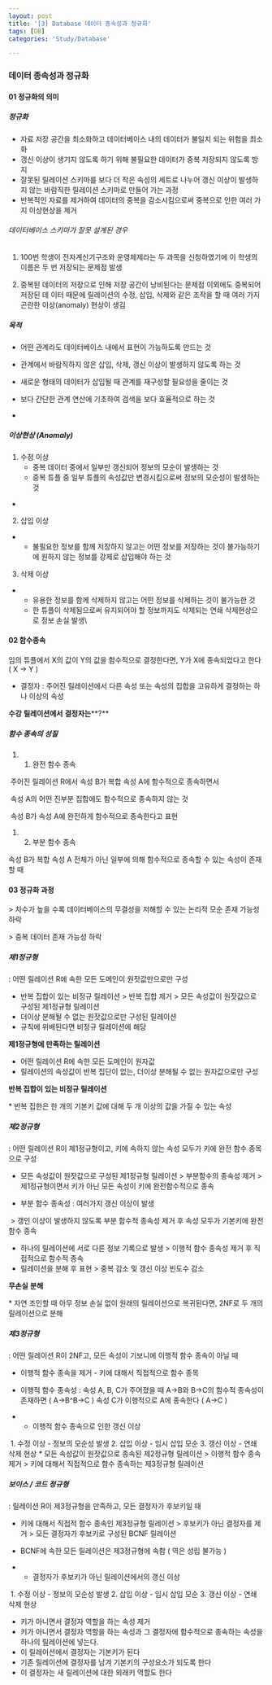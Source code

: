 ```yaml
---
layout: post
title: '[3] Database 데이터 종속성과 정규화'
tags: [DB]
categories: 'Study/Database'

---
```


### 데이터 종속성과 정규화

#### 01 정규화의 의미

##### 정규화  

- 자료 저장 공간을 최소화하고 데이터베이스 내의 데이터가 불일치 되는 위험을 최소화
- 갱신 이상이 생기지 않도록 하기 위해 불필요한 데이터가 중복 저장되지 않도록 방지
- 잘못된 릴레이션 스키마를 보다 더 작은 속성의 세트로 나누어 갱신 이상이 발생하지 않는 바람직한 릴레이션 스키마로 만들어 가는 과정
- 반복적인 자료를 제거하여 데이터의 중복을 감소시킴으로써 중복으로 인한 여러 가지 이상현상을 제거 



###### 데이터베이스 스키마가 잘못 설계된 경우

1. 100번 학생이 전자계산기구조와 운영체제라는 두 과목을 신청하였기에 이 학생의 이름은 두 번 저장되는 문제점 발생 

2. 중복된 데이터의 저장으로 인해 저장 공간이 낭비된다는 문제점 이외에도 중복되어 저장된 데 이터 때문에 릴레이션의 수정, 삽입, 삭제와 같은 조작을 할 때 여러 가지 곤란한 이상(anomaly) 현상이 생김 



##### 목적

- 어떤 관계라도 데이터베이스 내에서 표현이 가능하도록 만드는 것
- 관계에서 바람직하지 않은 삽입, 삭제, 갱신 이상이 발생하지 않도록 하는 것
- 새로운 형태의 데이터가 삽입될 때 관계를 재구성할 필요성을 줄이는 것
- 보다 간단한 관계 연산에 기초하여 검색을 보다 효율적으로 하는 것

- 

##### 이상현상 (Anomaly) 

1. 수정 이상
   - 중복 데이터 중에서 일부만 갱신되어 정보의 모순이 발생하는 것
   - 중복 튜플 중 일부 튜플의 속성값만 변경시킴으로써 정보의 모순성이 발생하는 것

- 

2. 삽입 이상

- - 불필요한 정보를 함께 저장하지 않고는 어떤 정보를 저장하는 것이 불가능하기에 원하지 않는 정보를 강제로 삽입해야 하는 것



3. 삭제 이상

- - 유용한 정보를 함께 삭제하지 않고는 어떤 정보를 삭제하는 것이 불가능한 것
  - 한 튜플이 삭제됨으로써 유지되어야 할 정보까지도 삭제되는 연쇄 삭제현상으로 정보 손실 발생\





#### 02 함수종속

임의 튜플에서 X의 값이 Y의 값을 함수적으로 결정한다면, Y가 X에 종속되었다고 한다 ( X → Y )

- 결정자 : 주어진 릴레이션에서 다른 속성 또는 속성의 집합을 고유하게 결정하는 하나 이상의 속성

**수강** **릴레이션에서** **결정자는****?**



##### 함수 종속의 성질

1. 1. 완전 함수 종속

​	주어진 릴레이션 R에서 속성 B가 복합 속성 A에 함수적으로 종속하면서 

​	속성 A의 어떤 진부분 집합에도 함수적으로 종속하지 않는 것

​	속성 B가 속성 A에 완전하게 함수적으로 종속한다고 표현



1. 2. 부분 함수 종속

속성 B가 복합 속성 A 전체가 아닌 일부에 의해 함수적으로 종속할 수 있는 속성이 존재할 때



#### 03 정규화 과정

\> 차수가 높을 수록 데이터베이스의 무결성을 저해할 수 있는 논리적 모순 존재 가능성 하락

\> 중복 데이터 존재 가능성 하락



##### 제1정규형 

: 어떤 릴레이션 R에 속한 모든 도메인이 원잣값만으로만 구성

- 반복 집합이 있는 비정규 릴레이션 > 반복 집합 제거 > 모든 속성값이 원잣값으로 구성된 제1정규형 릴레이션
- 더이상 분해될 수 없는 원잣값으로만 구성된 릴레이션
- 규칙에 위배된다면 비정규 릴레이션에 해당



**제1정규형에 만족하는 릴레이션**

- 어떤 릴레이션 R에 속한 모든 도메인이 원자값
- 릴레이션의 속성값이 반복 집단이 없는, 더이상 분해될 수 없는 원자값으로만 구성



**반복 집합이 있는 비정규 릴레이션**

\* 반복 집한은 한 개의 기본키 값에 대해 두 개 이상의 값을 가질 수 있는 속성





##### 제2정규형 

: 어떤 릴레이션 R이 제1정규형이고, 키에 속하지 않는 속성 모두가 키에 완전 함수 종목으로 구성

- 모든 속성값이 원잣값으로 구성된 제1정규형 릴레이션 > 부분함수의 종속성 제거 
           \> 제1정규형이면서 키가 아닌 모든 속성이 키에 완전함수적으로 종속



- 부분 함수 종속성 : 여러가지 갱신 이상이 발생 

​	> 갱인 이상이 발생하지 않도록 부분 함수적 종속성 제거 후 속성 모두가 기본키에 완전 함수 종속

- 하나의 릴레이션에 서로 다른 정보 기록으로 발생 > 이행적 함수 종속성 제거 후 직접적으로 함수적 종속 
- 릴레이션을 분해 후 표현 > 중복 감소 및 갱신 이상 빈도수 감소

**무손실** **분해** 

\* 자연 조인할 때 아무 정보 손실 없이 원래의 릴레이션으로 복귀된다면, 2NF로 두 개의 릴레이션으로 분해



##### 제3정규형 

: 어떤 릴레이션 R이 2NF고, 모든 속성이 기보니에 이행적 함수 종속이 아닐 때

- 이행적 함수 종속을 제거 - 키에 대해서 직접적으로 함수 종목 



- 이행적 함수 종속성 : 속성 A, B, C가 주어졌을 때 A→B와 B→C의 함수적 종속성이 존재하면 
   ( A→B^B→C ) 속성 C가 이행적으로 A에 종속한다 ( A→C )



- - 이행적 함수 종속으로 인한 갱신 이상 

​	1. 수정 이상 - 정보의 모순성 발생  2. 삽입 이상 - 임시 삽입 모순  3. 갱신 이상 - 연쇄 삭제 현상
 \* 모든 속성값이 원잣값으로 종속된 제2정규형 릴레이션 > 이행적 함수 종속 제거 > 키에 대해서 직접적으로 함수 종속하는 제3정규형 릴레이션



##### 보이스 / 코드 정규형 

: 릴레이션 R이 제3정규형을 만족하고, 모든 결정자가 후보키일 때

- 키에 대해서 직접적 함수 종속인 제3정규형 릴레이션 > 후보키가 아닌 결정자를 제거 
                   \> 모든 결정자가 후보키로 구성된 BCNF 릴레이션



- BCNF에 속한 모든 릴레이션은 제3정규형에 속함 ( 역은 성립 불가능 )

- - 결정자가 후보키가 아닌 릴레이션에서의 갱신 이상

​	1. 수정 이상 - 정보의 모순성 발생  2. 삽입 이상 - 임시 삽입 모순  3. 갱신 이상 - 연쇄 삭제 현상

- 키가 아니면서 결정자 역할을 하는 속성 제거
- 키가 아니면서 결정자 역할을 하는 속성과 그 결정자에 함수적으로 종속하는 속성을 하나의 릴레이션에 넣는다.
- 이 릴레이션에서 결정자는 기본키가 된다
- 기존 릴레이션에 결정자를 남겨 기본키의 구성요소가 되도록 한다
- 이 결정자는 새 릴레이션에 대한 외래키 역할도 한다